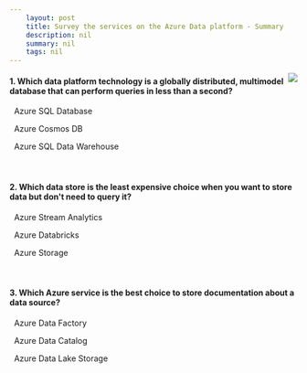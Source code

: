 ```yaml
---
    layout: post
    title: Survey the services on the Azure Data platform - Summary
    description: nil
    summary: nil
    tags: nil
---
```



 <a target="_blank" href="https://docs.microsoft.com/en-us/learn/modules/survey-the-azure-data-platform/11-summary/"><i class="fas fa-external-link-alt"></i> </a>
 <img align="right" src="https://docs.microsoft.com/en-us/learn/achievements/data-ai/survey-the-azure-data-platform-badge.svg">
####  1. Which data platform technology is a globally distributed, multimodel database that can perform queries in less than a second?


<i class='far fa-square'></i> &nbsp;&nbsp;Azure SQL Database

<i class='fas fa-check-square' style='color: Dodgerblue;'></i> &nbsp;&nbsp;Azure Cosmos DB

<i class='far fa-square'></i> &nbsp;&nbsp;Azure SQL Data Warehouse
<br />
<br />
<br />

####  2. Which data store is the least expensive choice when you want to store data but don't need to query it?


<i class='far fa-square'></i> &nbsp;&nbsp;Azure Stream Analytics

<i class='far fa-square'></i> &nbsp;&nbsp;Azure Databricks

<i class='fas fa-check-square' style='color: Dodgerblue;'></i> &nbsp;&nbsp;Azure Storage
<br />
<br />
<br />

####  3. Which Azure service is the best choice to store documentation about a data source?


<i class='far fa-square'></i> &nbsp;&nbsp;Azure Data Factory

<i class='fas fa-check-square' style='color: Dodgerblue;'></i> &nbsp;&nbsp;Azure Data Catalog

<i class='far fa-square'></i> &nbsp;&nbsp;Azure Data Lake Storage
<br />
<br />
<br />

